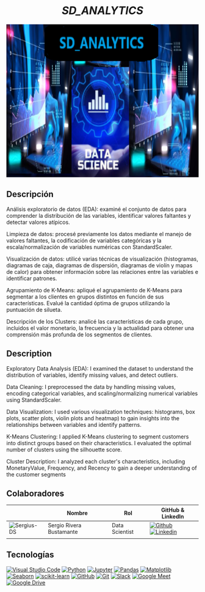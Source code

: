 # <h1 align="center">_SD_ANALYTICS_</h1>

<p align="center">
  <img src="images/SD_analytics.png"  height="400">
<p align="center">


## Descripción

Análisis exploratorio de datos (EDA): examiné el conjunto de datos para comprender la distribución de las variables, identificar valores faltantes y detectar valores atípicos.

Limpieza de datos: procesé previamente los datos mediante el manejo de valores faltantes, la codificación de variables categóricas y la escala/normalización de variables numéricas con StandardScaler.

Visualización de datos: utilicé varias técnicas de visualización (histogramas, diagramas de caja, diagramas de dispersión, diagramas de violín y mapas de calor) para obtener información sobre las relaciones entre las variables e identificar patrones.

Agrupamiento de K-Means: apliqué el agrupamiento de K-Means para segmentar a los clientes en grupos distintos en función de sus características. Evalué la cantidad óptima de grupos utilizando la puntuación de silueta.

Descripción de los Clusters: analicé las características de cada grupo, incluidos el valor monetario, la frecuencia y la actualidad para obtener una comprensión más profunda de los segmentos de clientes.

## Description

Exploratory Data Analysis (EDA): I examined the dataset to understand the distribution of variables, identify missing values, and detect outliers.

Data Cleaning: I preprocessed the data by handling missing values, encoding categorical variables, and scaling/normalizing numerical variables using StandardScaler.

Data Visualization: I used various visualization techniques: histograms, box plots, scatter plots, violin plots and heatmap) to gain insights into the relationships between variables and identify patterns.

K-Means Clustering: I applied K-Means clustering to segment customers into distinct groups based on their characteristics. I evaluated the optimal number of clusters using the silhouette score.

Cluster Description: I analyzed each cluster's characteristics, including MonetaryValue, Frequency, and Recency to gain a deeper understanding of the customer segments



## Colaboradores

|                         | Nombre   |   Rol                    | GitHub & LinkedIn                                                                                                                                                                                          |
| ----------------------------- | -------- | ---------------------- | ------------------------------------------------------------------------------------------------------------------------------------------------------------------------------------------------------- |
| <img width="60" height="60" src="https://github.com/Sergius-DS.png" alt="Sergius-DS" /> | Sergio Rivera Bustamante | Data Scientist | [![Github](https://skillicons.dev/icons?i=github)](https://github.com/Sergius-DS) [![Linkedin](https://skillicons.dev/icons?i=linkedin)](https://www.linkedin.com/in/sergio-rivera-bustamante-6642b836/)                         |
|                               |





## Tecnologías

[![Visual Studio Code](https://img.shields.io/badge/IDE-Visual%20Studio%20Code-blue)](https://code.visualstudio.com/)
[![Python](https://img.shields.io/badge/Language-Python-blue)](https://www.python.org/)
[![Jupyter](https://img.shields.io/badge/Notebook-Jupyter-orange)](https://jupyter.org/)
[![Pandas](https://img.shields.io/badge/Library-Pandas-brightgreen)](https://pandas.pydata.org/)
[![Matplotlib](https://img.shields.io/badge/Library-Matplotlib-blue)](https://matplotlib.org/)
[![Seaborn](https://img.shields.io/badge/Library-Seaborn-yellow)](https://seaborn.pydata.org/)
[![scikit-learn](https://img.shields.io/badge/Library-scikit--learn-red)](https://scikit-learn.org/)
[![GitHub](https://img.shields.io/badge/Platform-GitHub-lightgrey)](https://github.com/)
[![Git](https://img.shields.io/badge/Version%20Control-Git-blue)](https://git-scm.com/)
[![Slack](https://img.shields.io/badge/Chat-Slack-4A154B)](https://slack.com/)
[![Google Meet](https://img.shields.io/badge/Tool-Google%20Meet-4285F4)](https://meet.google.com/)
[![Google Drive](https://img.shields.io/badge/Tool-Google%20Drive-34A853)](https://drive.google.com/)
